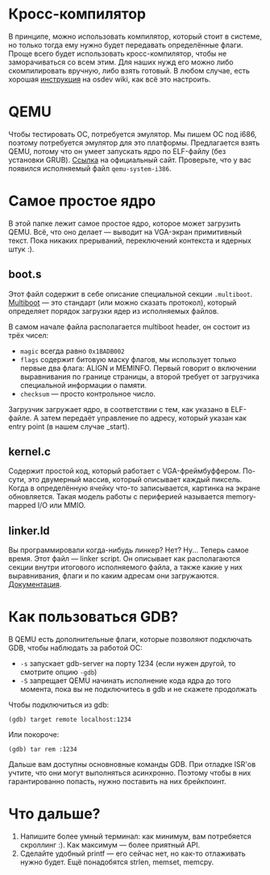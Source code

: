 # Кросс-компилятор
В принципе, можно использовать компилятор, который стоит в системе, но только тогда ему нужно будет передавать определённые флаги. Проще всего будет использовать кросс-компилятор, чтобы не заморачиваться со всем этим. Для наших нужд его можно либо скомпилировать вручную, либо взять готовый. В любом случае, есть хорошая [инструкция](https://wiki.osdev.org/GCC_Cross_Compiler) на osdev wiki, как всё это настроить.

# QEMU
Чтобы тестировать ОС, потребуется эмулятор. Мы пишем ОС под i686, поэтому потребуется эмулятор для это платформы. Предлагается взять QEMU, потому что он умеет запускать ядро по ELF-файлу (без установки GRUB). [Ссылка](https://www.qemu.org/download/) на официальный сайт. Проверьте, что у вас появился исполняемый файл `qemu-system-i386`.

# Самое простое ядро
В этой папке лежит самое простое ядро, которое может загрузить QEMU. Всё, что оно делает — выводит на VGA-экран примитивный текст. Пока никаких прерываний, переключений контекста и ядерных штук :).

## boot.s
Этот файл содержит в себе описание специальной секции `.multiboot`. [Multiboot](https://www.gnu.org/software/grub/manual/multiboot/multiboot.html) — это стандарт (или можно сказать протокол), который определяет порядок загрузки ядер из исполняемых файлов.

В самом начале файла располагается multiboot header, он состоит из трёх чисел:
* `magic` всегда равно `0x1BADB002`
* `flags` содержит битовую маску флагов, мы использует только первые два флага: ALIGN и MEMINFO. Первый говорит о включении выравнивания по границе страницы, а второй требует от загрузчика специальной информации о памяти.
* `checksum` — просто контрольное число.

Загрузчик загружает ядро, в соответствии с тем, как указано в ELF-файле. А затем передаёт управление по адресу, который указан как entry point (в нашем случае _start).

## kernel.c
Содержит простой код, который работает с VGA-фреймбуффером. По-сути, это двумерный массив, который описывает каждый пиксель. Когда в определённую ячейку что-то записывается, картинка на экране обновляется. Такая модель работы с периферией называется memory-mapped I/O или MMIO.

## linker.ld
Вы программировали когда-нибудь линкер? Нет? Ну... Теперь самое время. Этот файл — linker script. Он описывает как располагаются секции внутри итогового исполняемого файла, а также какие у них выравнивания, флаги и по каким адресам они загружаются. [Документация](https://ftp.gnu.org/old-gnu/Manuals/ld-2.9.1/html_chapter/ld_3.html).

# Как пользоваться GDB?
В QEMU есть дополнительные флаги, которые позволяют подключать GDB, чтобы наблюдать за работой ОС:
* `-s` запускает gdb-server на порту 1234 (если нужен другой, то смотрите опцию `-gdb`)
* `-S` запрещает QEMU начинать исполнение кода ядра до того момента, пока вы не подключитесь в gdb и не скажете продолжать

Чтобы подключиться из gdb:
```
(gdb) target remote localhost:1234
```

Или покороче:
```
(gdb) tar rem :1234
```

Дальше вам доступны основновные команды GDB. При отладке ISR'ов учтите, что они могут выполняться асинхронно. Поэтому чтобы в них гарантированно попасть, нужно поставить на них брейкпоинт.

# Что дальше?
1. Напишите более умный терминал: как минимум, вам потребяется скроллинг :). Как максимум — более приятный API.
2. Сделайте удобный printf — его сейчас нет, но как-то отлаживать нужно будет. Ещё понадобятся strlen, memset, memcpy.
